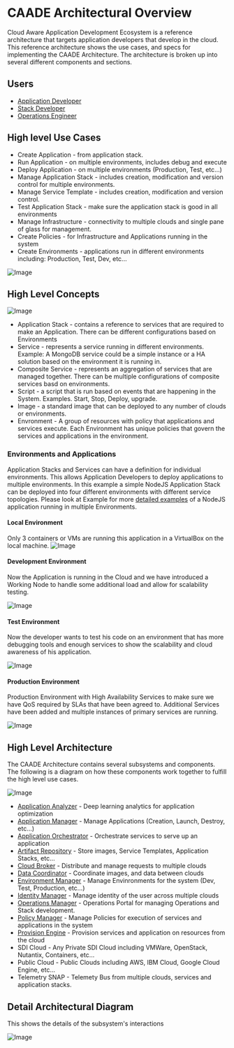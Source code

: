 # CAADE Architectural Overview

Cloud Aware Application Development Ecosystem is a reference architecture that 
targets application developers that develop in the cloud. This reference architecture shows the use cases,
and specs for implementing the CAADE Architecture. The architecture is broken up into several different
components and sections.

## Users

 * [Application Developer](Actors/ApplicationDeveloper/README.md)
 * [Stack Developer](Actors/OperationsManager/README.md)
 * [Operations Engineer](Actors/StackDeveloper/README.md)

## High level Use Cases

* Create Application - from application stack.
* Run Application - on multiple environments, includes debug and execute
* Deploy Application - on multiple environments (Production, Test, etc...)
* Manage Application Stack - includes creation, modification and version control for multiple environments.
* Manage Service Template - includes creation, modification and version control.
* Test Application Stack - make sure the application stack is good in all environments
* Manage Infrastructure - connectivity to multiple clouds and single pane of glass for management.
* Create Policies - for Infrastructure and Applications running in the system
* Create Environments - applications run in different environments including: Production, Test, Dev, etc...

![Image](UseCases/HighLevelUseCases.png)

## High Level Concepts
![Image](HighLevelConcepts.png)
* Application Stack - contains a reference to services that are required to make an Application. There can be different 
configurations based on Environments
* Service -  represents a service running in different environments. Example: A MongoDB service could be a simple 
instance or a HA solution based on the environment it is running in.
* Composite Service - represents an aggregation of services that are managed together. There can be multiple 
configurations of composite services basd on environments.
* Script - a script that is run based on events that are happening in the System. Examples. Start, Stop, Deploy, upgrade.
* Image - a standard image that can be deployed to any number of clouds or environments.
* Envronment - A group of resources with policy that applications and services execute. Each Environment has unique 
policies that govern the services and applications in the environment.

### Environments and Applications

Application Stacks and Services can have a definition for individual environments. This allows
Application Developers to deploy applications to multiple environments.  In this example a simple 
NodeJS Application Stack can be deployed into four different environments with different service
topologies. Please look at Example for more [detailed examples](Examples/README.md) of a NodeJS application running in
multiple Environments.

#### Local Environment 

Only 3 containers or VMs are running this application in a VirtualBox
on the local machine.
![Image](ApplicationsEnvironmentsLocal.png)

#### Development Environment 

Now the Application is running in the Cloud and we have introduced a
Working Node to handle some additional load and allow for scalability testing.

![Image](ApplicationsEnvironmentsDevelopment.png)


#### Test Environment

Now the developer wants to test his code on an environment that has more debugging tools and
enough services to show the scalability and cloud awareness of his application.


![Image](ApplicationsEnvironmentsTest.png)

#### Production Environment

Production Environment with High Availability Services to make sure we have QoS required by
SLAs that have been agreed to. Additional Services have been added and multiple instances of
primary services are running.

![Image](ApplicationsEnvironmentsProduction.png)

## High Level Architecture
The CAADE Architecture contains several subsystems and components. The following is a diagram on
how these components work together to fulfill the high level use cases.

![Image](SummaryArchitecture.png)

* [Application Analyzer](ApplicationAnalyzer/README.md) - Deep learning analytics for application optimization
* [Application Manager](ApplicationManager/overivew.md) - Manage Applications (Creation, Launch, Destroy, etc...)
* [Application Orchestrator](ApplicationOrchestrator/overivew.md) - Orchestrate services to serve up an application
* [Artifact Repository](ArtifactRepository/README.md) - Store images, Service Templates, Application Stacks, etc...
* [Cloud Broker](CloudBroker/README.md) - Distribute and manage requests to multiple clouds
* [Data Coordinator](DataCoordinator/README.md) - Coordinate images, and data between clouds
* [Environment Manager](EnvironmentManager/README.md) - Manage Envinronments for the system (Dev, Test, Production, etc...)
* [Identity Manager](IdentityManager/README.md) - Manage identity of the user across multiple clouds
* [Operations Manager](OperationsManager/overivew.md) - Operations Portal for managing Operations and Stack development. 
* [Policy Manager](PolicyManager/README.md) - Manage Policies for execution of services and applications in the system
* [Provision Engine](ProvisionEngine/README.md) - Provision services and application on resources from the cloud
* SDI Cloud - Any Private SDI Cloud including VMWare, OpenStack, Nutantix, Containers, etc...
* Public Cloud - Public Clouds including AWS, IBM Cloud, Google Cloud Engine, etc...
* Telemetry SNAP - Telemety Bus from multiple clouds, services and application stacks.

## Detail Architectural Diagram
This shows the details of the subsystem's interactions

![Image](TopLevelArchitecture.png)
